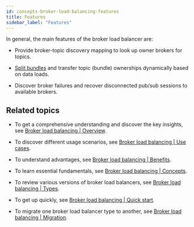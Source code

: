 ```yaml
---
id: concepts-broker-load-balancing-features
title: Features
sidebar_label: "Features"
---
```


In general, the main features of the broker load balancer are:

- Provide broker-topic discovery mapping to look up owner brokers for topics.

- [Split bundles](./concepts-broker-load-balancing-concepts.md#bundle-splitting) and transfer topic (bundle) ownerships dynamically based on data loads.

- Discover broker failures and recover disconnected pub/sub sessions to available brokers.

## Related topics

- To get a comprehensive understanding and discover the key insights, see [Broker load balancing | Overview](./concepts-broker-load-balancing-overview.md). 

- To discover different usage scenarios, see [Broker load balancing | Use cases](./concepts-broker-load-balancing-use-cases.md).
  
- To understand advantages, see [Broker load balancing | Benefits](./concepts-broker-load-balancing-benefits.md).

- To learn essential fundamentals, see [Broker load balancing | Concepts](./concepts-broker-load-balancing-concepts.md).

- To review various versions of broker load balancers, see [Broker load balancing | Types](./concepts-broker-load-balancing-types.md).

- To get up quickly, see [Broker load balancing | Quick start](./concepts-broker-load-balancing-quick-start.md).

- To migrate one broker load balancer type to another, see [Broker load balancing | Migration](./concepts-broker-load-balancing-migration.md).
